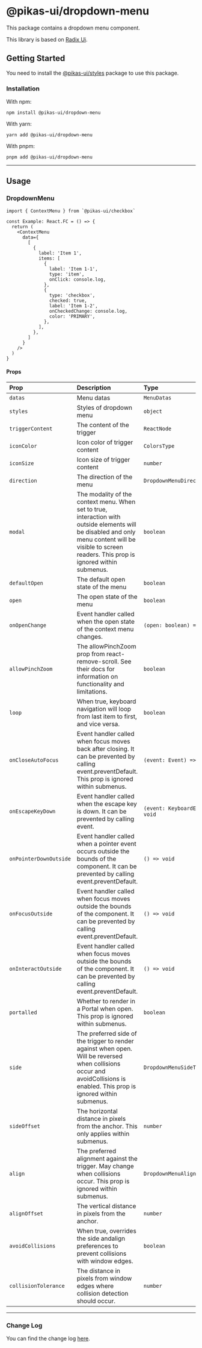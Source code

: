 # @pikas-ui/dropdown-menu

This package contains a dropdown menu component.

This library is based on [Radix Ui](https://www.radix-ui.com/).

## Getting Started

You need to install the [@pikas-ui/styles](../styles/README.md) package to use this package.

### Installation

With npm:

```
npm install @pikas-ui/dropdown-menu
```

With yarn:

```
yarn add @pikas-ui/dropdown-menu
```

With pnpm:

```
pnpm add @pikas-ui/dropdown-menu
```

---
## Usage

### DropdownMenu

```tsx
import { ContextMenu } from `@pikas-ui/checkbox`

const Example: React.FC = () => {
  return (
    <ContextMenu
      data={
        [
          {
            label: 'Item 1',
            items: [
              {
                label: 'Item 1-1',
                type: 'item',
                onClick: console.log,
              },
              {
                type: 'checkbox',
                checked: true,
                label: 'Item 1-2',
                onCheckedChange: console.log,
                color: 'PRIMARY',
              },
            ],
          },
        ]
      }
    />
  )
}
```

#### Props

| Prop                   | Description                                                                                                                                                                                           | Type                             | Default |
| :--------------------- | :---------------------------------------------------------------------------------------------------------------------------------------------------------------------------------------------------- | :------------------------------- | :------ |
| `datas`                | Menu datas                                                                                                                                                                                            | `MenuDatas`                      | -       |
| `styles`               | Styles of dropdown menu                                                                                                                                                                               | `object`                         | -       |
| `triggerContent`       | The content of the trigger                                                                                                                                                                            | `ReactNode`                      | -       |
| `iconColor`            | Icon color of trigger content                                                                                                                                                                         | `ColorsType`                     | -       |
| `iconSize`             | Icon size of trigger content                                                                                                                                                                          | `number`                         | 24      |
| `direction`            | The direction of the menu                                                                                                                                                                             | `DropdownMenuDirectionType`      | -       |
| `modal`                | The modality of the context menu. When set to true, interaction with outside elements will be disabled and only menu content will be visible to screen readers. This prop is ignored within submenus. | `boolean`                        | `false` |
| `defaultOpen`          | The default open state of the menu                                                                                                                                                                    | `boolean`                        | `false` |
| `open`                 | The open state of the menu                                                                                                                                                                            | `boolean`                        | `false` |
| `onOpenChange`         | Event handler called when the open state of the context menu changes.                                                                                                                                 | `(open: boolean) => void`        | -       |
| `allowPinchZoom`       | The allowPinchZoom prop from react-remove-scroll. See their docs for information on functionality and limitations.                                                                                    | `boolean`                        | `false` |
| `loop`                 | When true, keyboard navigation will loop from last item to first, and vice versa.                                                                                                                     | `boolean`                        | `false` |
| `onCloseAutoFocus`     | Event handler called when focus moves back after closing. It can be prevented by calling event.preventDefault. This prop is ignored within submenus.                                                  | `(event: Event) => void`         | -       |
| `onEscapeKeyDown`      | Event handler called when the escape key is down. It can be prevented by calling event.                                                                                                               | `(event: KeyboardEvent) => void` | -       |
| `onPointerDownOutside` | Event handler called when a pointer event occurs outside the bounds of the component. It can be prevented by calling event.preventDefault.                                                            | `() => void`                     | -       |
| `onFocusOutside`       | Event handler called when focus moves outside the bounds of the component. It can be prevented by calling event.preventDefault.                                                                       | `() => void`                     | -       |
| `onInteractOutside`    | Event handler called when focus moves outside the bounds of the component. It can be prevented by calling event.preventDefault.                                                                       | `() => void`                     | -       |
| `portalled`            | Whether to render in a Portal when open. This prop is ignored within submenus.                                                                                                                        | `boolean`                        | `false` |
| `side`                 | The preferred side of the trigger to render against when open. Will be reversed when collisions occur and avoidCollisions is enabled. This prop is ignored within submenus.                           | `DropdownMenuSideType`           | -       |
| `sideOffset`           | The horizontal distance in pixels from the anchor. This only applies within submenus.                                                                                                                 | `number`                         | -       |
| `align`                | The preferred alignment against the trigger. May change when collisions occur. This prop is ignored within submenus.                                                                                  | `DropdownMenuAlignType`          | -       |
| `alignOffset`          | The vertical distance in pixels from the anchor.                                                                                                                                                      | `number`                         | -       |
| `avoidCollisions`      | When true, overrides the side andalign preferences to prevent collisions with window edges.                                                                                                           | `boolean`                        | `false` |
| `collisionTolerance`   | The distance in pixels from window edges where collision detection should occur.                                                                                                                      | `number`                         | -       |

---

### Change Log
You can find the change log [here](CHANGELOG.md).